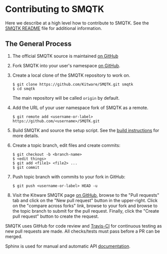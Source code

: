 # Contributing to SMQTK

Here we describe at a high level how to contribute to SMQTK.
See the [SMQTK README] file for additional information.


## The General Process

1.  The official SMQTK source is maintained [on GitHub]

2.  Fork SMQTK into your user's namespace [on GitHub].

3.  Create a local clone of the SMQTK repository to work on.

        $ git clone https://github.com/Kitware/SMQTK.git smqtk
        $ cd smqtk
        
    The main repository will be called ``origin`` by default.

4.  Add the URL of your user namespace fork of SMQTK as a remote.

        $ git remote add <username-or-label> https://github.com/<username>/SMQTK.git

5.  Build SMQTK and source the setup script.
    See the [build instructions] for more details.

6.  Create a topic branch, edit files and create commits:

        $ git checkout -b <branch-name>
        $ <edit things>
        $ git add <file1> <file2> ...
        $ git commit

7.  Push topic branch with commits to your fork in GitHub:

        $ git push <username-or-label> HEAD -u

8.  Visit the Kitware SMQTK page [on GitHub], browse to the "Pull requests" tab
    and click on the "New pull request" button in the upper-right.
    Click on the "compare across forks" link, browse to your fork and browse to
    the topic branch to submit for the pull request.
    Finally, click the "Create pull request" button to create the request.


SMQTK uses GitHub for code review and [Travis-CI] for continuous testing as new
pull requests are made.
All checks/tests must pass before a PR can be merged.

Sphinx is used for manual and automatic API [documentation]. 


[SMQTK README]: README.md
[on GitHub]: https://github.com/Kitware/SMQTK
[build instructions]: http://smqtk.readthedocs.org/en/latest/building.html
[Travis-CI]: https://travis-ci.org/Kitware/SMQTK/
[documentation]: docs/
